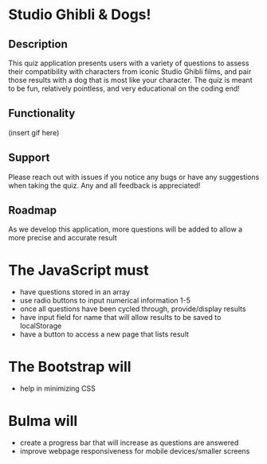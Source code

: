 # Studio Ghibli & Dogs!

## Description
This quiz application presents users with a variety of questions to assess their compatibility with characters from iconic Studio Ghibli films, and pair those results with a dog that is most like your character. The quiz is meant to be fun, relatively pointless, and very educational on the coding end!

## Functionality
(insert gif here)

## Support
Please reach out with issues if you notice any bugs or have any suggestions when taking the quiz. Any and all feedback is appreciated!

## Roadmap
As we develop this application, more questions will be added to allow a more precise and accurate result

# The JavaScript must
- have questions stored in an array
- use radio buttons to input numerical information 1-5
- once all questions have been cycled through, provide/display results
- have input field for name that will allow results to be saved to localStorage
- have a button to access a new page that lists result

# The Bootstrap will
- help in minimizing CSS

# Bulma will
- create a progress bar that will increase as questions are answered
- improve webpage responsiveness for mobile devices/smaller screens
